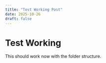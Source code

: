 ```yaml
---
title: "Test Working Post"
date: 2025-10-26
draft: false
---
```


# Test Working

This should work now with the folder structure.